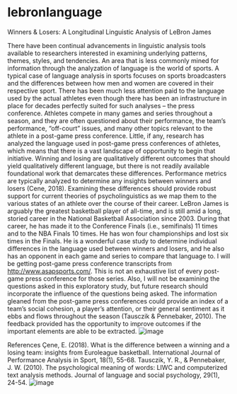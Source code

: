 # lebronlanguage
Winners &amp; Losers: A Longitudinal Linguistic Analysis of LeBron James


There have been continual advancements in linguistic analysis tools available to researchers interested in examining underlying patterns, themes, styles, and tendencies. An area that is less commonly mined for information through the analyzation of language is the world of sports. A typical case of language analysis in sports focuses on sports broadcasters and the differences between how men and women are covered in their respective sport. There has been much less attention paid to the language used by the actual athletes even though there has been an infrastructure in place for decades perfectly suited for such analyses – the press conference. 
Athletes compete in many games and series throughout a season, and they are often questioned about their performance, the team’s performance, “off-court” issues, and many other topics relevant to the athlete in a post-game press conference. Little, if any, research has analyzed the language used in post-game press conferences of athletes, which means that there is a vast landscape of opportunity to begin that initiative. Winning and losing are qualitatively different outcomes that should yield qualitatively different language, but there is not readily available foundational work that demarcates these differences. Performance metrics are typically analyzed to determine any insights between winners and losers (Cene, 2018). Examining these differences should provide robust support for current theories of psycholinguistics as we map them to the various states of an athlete over the course of their career. 
	LeBron James is arguably the greatest basketball player of all-time, and is still amid a long, storied career in the National Basketball Association since 2003. During that career, he has made it to the Conference Finals (i.e., semifinals) 11 times and to the NBA Finals 10 times. He has won four championships and lost six times in the Finals. He is a wonderful case study to determine individual differences in the language used between winners and losers, and he also has an opponent in each game and series to compare that language to.  I will be getting post-game press conference transcripts from http://www.asapsports.com/. This is not an exhaustive list of every post-game press conference for those series. Also, I will not be examining the questions asked in this exploratory study, but future research should incorporate the influence of the questions being asked. The information gleaned from the post-game press conferences could provide an index of a team’s social cohesion, a player’s attention, or their general sentiment as it ebbs and flows throughout the season (Tausczik & Pennebaker, 2010). The feedback provided has the opportunity to improve outcomes if the important elements are able to be extracted.
![image](https://user-images.githubusercontent.com/57146463/163635756-3815e6b9-a021-4b7b-ad8e-23bd9198e4fc.png)

References
Çene, E. (2018). What is the difference between a winning and a losing team: insights from Euroleague basketball. International Journal of Performance Analysis in Sport, 18(1), 55-68.
Tausczik, Y. R., & Pennebaker, J. W. (2010). The psychological meaning of words: LIWC and computerized text analysis methods. Journal of language and social psychology, 29(1), 24-54.
![image](https://user-images.githubusercontent.com/57146463/163635766-024f1abd-9b1a-48c1-967e-e064a51013d1.png)
